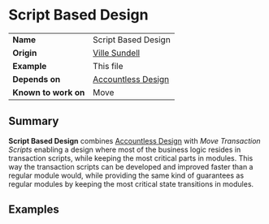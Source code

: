 # Script Based Design

|||
|-|-|
| **Name** | Script Based Design |
| **Origin** | [Ville Sundell](https://github.com/villesundell) |
| **Example** | This file |
| **Depends on** | [Accountless Design](./accountless_design.md) |
| **Known to work on** | Move |

## Summary

**Script Based Design** combines [Accountless Design](./accountless_design.md) with *Move Transaction Scripts* enabling a design where most of the business logic resides in transaction scripts, while keeping the most critical parts in modules. This way the transaction scripts can be developed and improved faster than a regular module would, while providing the same kind of guarantees as regular modules by keeping the most critical state transitions in modules.

## Examples
